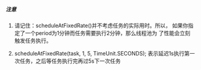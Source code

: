 ##### **注意**
1. 请记住：scheduleAtFixedRate()并不考虑任务的实际用时。所以，
如果你指定了一个period为1分钟而任务需要执行2分钟，那么线程池为
了性能会立刻触发任务执行。

2. scheduleAtFixedRate(task, 1, 5, TimeUnit.SECONDS); 表示延迟1s执行第一次任务，之后等任务执行完再过5s下一次任务
